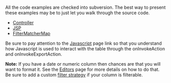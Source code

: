 All the code examples are checked into subversion. The best way to present these examples may be to just let you walk through the source code.

  * [Controller](http://jmesa.googlecode.com/svn/tags/jmesaWeb-3.0/src/org/jmesaweb/controller/TagPresidentController.java)
  * [JSP](http://jmesa.googlecode.com/svn/tags/jmesaWeb-3.0/web/jsp/tag.jsp)
  * [FilterMatcherMap](http://jmesa.googlecode.com/svn/tags/jmesaWeb-3.0/src/org/jmesaweb/controller/TagFilterMatcherMap.java)

Be sure to pay attention to the [Javascript](Javascript.md) page link so that you understand how Javascript is used to interact with the table through the onInvokeAction and onInvokeExportAction.

**Note:** If you have a date or numeric column then chances are that you will want to format it. See the [Editors](Editors.md) page for more details on how to do that. Be sure to add a custom [filter strategy](FilterMatcher.md) if your column is filterable.

